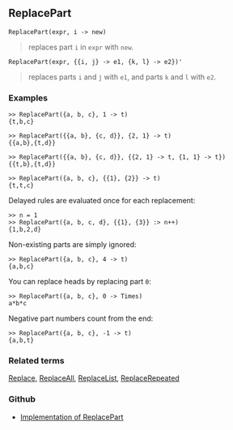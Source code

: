 ## ReplacePart

```
ReplacePart(expr, i -> new)
```

> replaces part `i` in `expr` with `new`.

```
ReplacePart(expr, {{i, j} -> e1, {k, l} -> e2})'
```

> replaces parts `i` and `j` with `e1`, and parts `k` and `l` with `e2`.

### Examples

```
>> ReplacePart({a, b, c}, 1 -> t)
{t,b,c}

>> ReplacePart({{a, b}, {c, d}}, {2, 1} -> t)
{{a,b},{t,d}}
 
>> ReplacePart({{a, b}, {c, d}}, {{2, 1} -> t, {1, 1} -> t})
{{t,b},{t,d}}
 
>> ReplacePart({a, b, c}, {{1}, {2}} -> t)
{t,t,c}
```

Delayed rules are evaluated once for each replacement:

```
>> n = 1
>> ReplacePart({a, b, c, d}, {{1}, {3}} :> n++)
{1,b,2,d} 
```

Non-existing parts are simply ignored:

```
>> ReplacePart({a, b, c}, 4 -> t)
{a,b,c}
```

You can replace heads by replacing part `0`:

```
>> ReplacePart({a, b, c}, 0 -> Times)
a*b*c
```
 
Negative part numbers count from the end:

```
>> ReplacePart({a, b, c}, -1 -> t)
{a,b,t}
```

### Related terms 
[Replace](Replace.md), [ReplaceAll](ReplaceAll.md), [ReplaceList](ReplaceList.md), [ReplaceRepeated](ReplaceRepeated.md)

### Github

* [Implementation of ReplacePart](https://github.com/axkr/symja_android_library/blob/master/symja_android_library/matheclipse-core/src/main/java/org/matheclipse/core/builtin/ListFunctions.java#L5794) 
